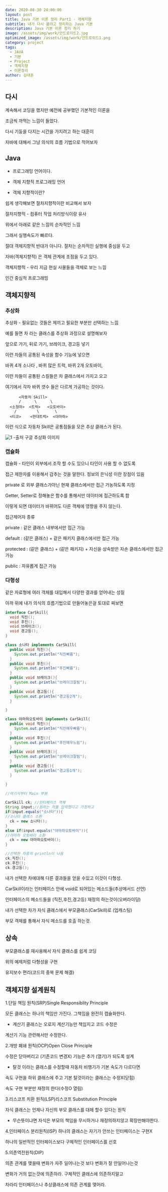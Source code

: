 ```yaml
---
date: 2020-08-30 24:00:00
layout: post
title: Java 기본 이론 정리 Part1 - 객체지향
subtitle: 내가 다시 볼려고 정리하는 Java 기본
description: Java 기본 이론 정리 하기 
image: /assets/img/work/안드로이드2.jpg
optimized_image: /assets/img/work/안드로이드1.png
category: project
tags:
  - JAVA
  - 기본
  - Project
  - 객체지향
  - 이론정리
author: 김대훈
---
```


## 다시 

계속해서 코딩을 했지만 예전에 공부했던 기본적인 이론을

조금씩 까먹는 느낌이 들었다.

다시 기둥을 다지는 시간을 가지려고 하는 대훈이

자바에 대해서 그냥 의식의 흐름 기법으로 적어보자

## Java

- 프로그래밍 언어이다.

- 객체 지향적 프로그래밍 언어

- 객체 지향적이란? 

쉽게 생각해보면 절차지향적이란 비교해서 보자

절차지향적 - 컴퓨터 작업 처리방식이랑 유사

위에서 아래로 같은 느낌의 순차적인 느낌

그래서 실행속도가 빠르다.

절대 객체지향적 반대가 아니다. 절차는 순차적인 실행에 중심을 두고

자바(객체지향적) 은 객체 관계에 초점을 두고 있다.

객체지향적 - 우리 지금 현실 사물들을 객체로 보는 느낌

인간 중심적 프로그래밍

## 객체지향적 

### 추상화
추상화 - 필요없는 것들은 제끼고 필요한 부분만 선택하는 느낌

예를 들면 차 라는 클래스를 추상화 과정으로 설명해보자

앞으로 가기, 뒤로 가기, 브레이크, 경고등 넣기

이런 차들의 공통된 속성을 함수 기능에 넣으면

바퀴 4개 소나타 , 바퀴 많은 트럭, 바퀴 2개 오토바이,

이런 차들이 공통된 스킬들은 차 클래스에서 가지고 오고

여기에서 각자 바퀴 갯수 들은 다르게 가공하는 것이다.

          <자동차 Skill>
          /      \      \
      <소형차>  <트럭>   <오토바이>
        /         \       \
      <티코>    <현대트럭>  <야마하>

이런 식으로 자동차 Skill은 공통점들을 모은 추상 클래스가 된다.

![1](../assets/img/work/자바이론1.png)
-출처 구글 추상화 이미지


### 캡슐화
캡슐화 - 타인이 외부에서 조작 할 수도 있으니 타인이 사용 할 수 없도록

접근 제한자를 이용해서 감추는 것을 말한다. 정보의 은닉성 이란 장점이 있음

private 로 외부 클래스가아닌 현재 클래스에서만 접근 가농하도록 지정

Getter, Setter로 정해놓은 함수를 통해서만 데이터에 접근하도록 함

이렇게 되면 데이터가 바뀌어도 다른 객체에 영향을 주지 않는다.

접근제어자 종류

private : 같은 클래스 내부에서만 접근 가능

default : (같은 클래스) + 같은 패키지 클래스에서만 접근 가능

protected : (같은 클래스) + (같은 패키지) + 자신을 상속받은 자손 클래스에서만 접근 가능

public : 자유롭게 접근 가능 

### 다형성

같은 자료형에 여러 객체를 대입해서 다양한 결과를 얻어내는 성질

아까 위에 내가 의식의 흐름기법으로 만들어놓은걸 토대로 짜보면

```java
interface CarSkill{
  void 직진();
  void 후진();
  void 브레이크();
  void 경고등();
}

class 소나타 implements CarSkill{
  public void 직진(){
    System.out.println("직진빠름");
  }
  public void 후진(){
    System.out.println("후진빠름");
  }
  public void 브레이크(){
    System.out.println("브레이크잘됨");
  }
  public void 경고등(){
    System.out.println("경고등2개");
  }

}

class 야마하오토바이 implements CarSkill{
  public void 직진(){
    System.out.println("직진매우빠름");
  }
  public void 후진(){
    System.out.println("후진매우느림");
  }
  public void 브레이크(){
    System.out.println("브레이크잘됨");
  }
  public void 경고등(){
    System.out.println("경고등1개");
  }

}

//여기서부터 Main 부분

CarSkill ck; //인터페이스 객체
String input;//원하는 차를 입력했다고 가정하고
if(input.equals("소나타")){
//소나타 클래스 소환
  ck = new 소나타();
}
else if(input.equals("야마하오토바이")){
//야마하 오토바이 소환
  ck = new 야마하오토바이();
}

//선택한 차종의 println이 나옴
ck.직진();
ck.후진();
ck.경고등();

```

내가 선택한 차에대해 다른 결과들을 얻을 수있고 이것이 다형성.

CarSkill이라는 인터페이스 안에 void로 되어있는 메소드들(추상메서드 선언)

인터페이스의 메소드들을 (직진,후진,경고등) 재정의 하는것이(오버라이딩)

내가 선택한 차가 자식 클래스에서 부모클래스(CarSkill)로 (업캐스팅)

부모 객체를 통해서 자식 메소드를 호출 하는것.

## 상속

부모클래스를 재사용해서 자식 클래스를 쉽게 코딩

위의 예제처럼 다형성을 구현

유지보수 편리(코드의 중복 문제 해결)


## 객체지향 설계원칙

1.단일 책임 원칙(SRP)Single Responsiblity Principle

모든 클래스는 하나의 책임만 가진다. 그책임을 완전히 캡슐화한다.

- 계산기 클래스는 오로지 계산기능만 책임지고 코드 수정은

계산기 기능 관련해서만 수정한다.

2.개방 폐쇄 원칙(OCP)Open Close Principle

수정은 닫아버리고 (기존코드 변경X) 기능은 추가 (열기)가 되도록 설계

- 탈것 이라는 클래스를 수정할때 자동차 비행기가 기본 속도가 다르다면

속도 구현을 하위 클래스에 주고 기본 탈것이라는 클래스는 수정X(닫힘)

속도 구현 부분만 재정의 한다(수정O 열림)

3.리스코프 치환 원칙(LSP)리스코프 Substitution Principle

자식 클래스는 언제나 자신의 부모 클래스를 대체 할수 있다는 원칙

- 무슨뜻이냐면 자식은 부모의 책임을 무시하거나 재정의하지않고 확장만해야한다.

4.인터페이스 분리원칙(ISP)
하나의 클래스는 자기가 안쓰는 인터페이스는 구현X

하나의 일반적인 인터페이스보다 구체적인 인터페이스를 선호

5.의존역전원칙(DIP)

의존 관계를 맺을때 변화가 자주 일어나는것 보다 변화가 잘 안일어나는것

변화가 거의 없는것에 의존하라. 구체적인 클래스에 의존하지말고

차라리 인터페이스나 추상클래스에 의존 관계를 맺어라.